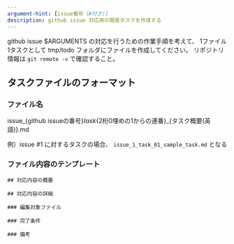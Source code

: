 ```yaml
---
argument-hint: [issue番号（#付き)]
description: github issue 対応用の開発タスクを作成する
---
```


github issue $ARGUMENTS の対応を行うための作業手順を考えて、
1ファイル1タスクとして tmp/todo フォルダにファイルを作成してください。
リポジトリ情報は `git remote -v` で確認すること。

## タスクファイルのフォーマット

### ファイル名

issue_{github issueの番号}_task_{2桁0埋めの1からの連番}_{タスク概要(英語)}.md

例）issue #1 に対するタスクの場合、 `issue_1_task_01_sample_task.md` となる

### ファイル内容のテンプレート

```
## 対応内容の概要

## 対応内容の詳細

### 編集対象ファイル

### 完了条件

### 備考
```

